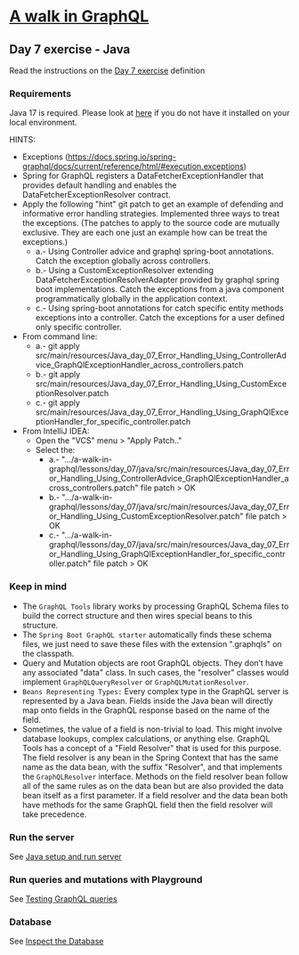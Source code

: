 # [A walk in GraphQL](../../../README.md)

## Day 7 exercise - Java

Read the instructions on the [Day 7 exercise](../day_07.md#exercise) definition

### Requirements

Java 17 is required. Please look at [here](../../../setup/java.md#requirements) if you do not have it installed on your local environment. 

HINTS: 

* Exceptions (https://docs.spring.io/spring-graphql/docs/current/reference/html/#execution.exceptions)
* Spring for GraphQL registers a DataFetcherExceptionHandler that provides default handling and enables the DataFetcherExceptionResolver contract.
* Apply the following "hint" git patch to get an example of defending and informative error handling strategies. Implemented 
  three ways to treat the exceptions. (The patches to apply to the source code are mutually exclusive. They are each one just an example how can be treat the exceptions.)
  * a.- Using Controller advice and graphql spring-boot annotations. 
         Catch the exception globally across controllers.
  * b.- Using a CustomExceptionResolver extending DataFetcherExceptionResolverAdapter provided by graphql spring boot implementations. 
         Catch the exceptions from a java component programmatically globally in the application context.
  * c.- Using spring-boot annotations for catch specific entity methods exceptions into a controller.
         Catch the exceptions for a user defined only specific controller.
* From command line: 
  * a.- git apply  src/main/resources/Java_day_07_Error_Handling_Using_ControllerAdvice_GraphQlExceptionHandler_across_controllers.patch
  * b.- git apply  src/main/resources/Java_day_07_Error_Handling_Using_CustomExceptionResolver.patch
  * c.- git apply  src/main/resources/Java_day_07_Error_Handling_Using_GraphQlExceptionHandler_for_specific_controller.patch
* From IntelliJ IDEA:
     * Open the "VCS" menu > "Apply Patch.."
     * Select the:
       * a.- ".../a-walk-in-graphql/lessons/day_07/java/src/main/resources/Java_day_07_Error_Handling_Using_ControllerAdvice_GraphQlExceptionHandler_across_controllers.patch" file patch > OK
       * b.- ".../a-walk-in-graphql/lessons/day_07/java/src/main/resources/Java_day_07_Error_Handling_Using_CustomExceptionResolver.patch" file patch > OK
       * c.- ".../a-walk-in-graphql/lessons/day_07/java/src/main/resources/Java_day_07_Error_Handling_Using_GraphQlExceptionHandler_for_specific_controller.patch" file patch > OK

### Keep in mind

* The `GraphQL Tools` library works by processing GraphQL Schema files to build the correct structure and then wires special beans to this structure. 
* The `Spring Boot GraphQL starter` automatically finds these schema files, we just need to save these files with the extension ".graphqls" on the classpath.
* Query and Mutation objects are root GraphQL objects. They don’t have any associated "data" class. In such cases, the "resolver" classes would implement `GraphQLQueryResolver` or `GraphQLMutationResolver`.
* `Beans Representing Types:` Every complex type in the GraphQL server is represented by a Java bean. Fields inside the Java bean will directly map onto fields in the GraphQL response based on the name of the field.
* Sometimes, the value of a field is non-trivial to load. This might involve database lookups, complex calculations, or anything else. GraphQL Tools has a concept of a "Field Resolver" that is used for this purpose. 
The field resolver is any bean in the Spring Context that has the same name as the data bean, with the suffix "Resolver", and that implements the `GraphQLResolver` interface. Methods on the field resolver bean follow all of the same rules as on the data bean but are also provided the data bean itself as a first parameter. If a field resolver and the data bean both have methods for the same GraphQL field then the field resolver will take precedence.

### Run the server

 See [Java setup and run server](../../../setup/java.md#run-application)

### Run queries and mutations with Playground

See [Testing GraphQL queries](../../../setup/java.md#testing-graphql-queries)

### Database

See [Inspect the Database](../../../setup/java.md#inspect-the-database)
